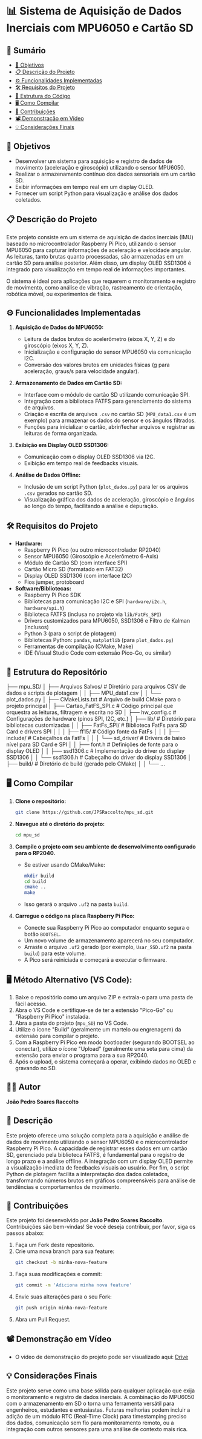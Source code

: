 # 📊 Sistema de Aquisição de Dados Inerciais com MPU6050 e Cartão SD

## 📑 Sumário
- [🎯 Objetivos](#-objetivos)
- [📋 Descrição do Projeto](#-descrição-do-projeto)
- [⚙️ Funcionalidades Implementadas](#️-funcionalidades-implementadas)
- [🛠️ Requisitos do Projeto](#️-requisitos-do-projeto)
- [📂 Estrutura do Código](#-estrutura-do-código)
- [🖥️ Como Compilar](#️-como-compilar)
- [🤝 Contribuições](#-contribuições)
- [📽️ Demonstração em Vídeo](#️-demonstração-em-vídeo)
- [💡 Considerações Finais](#-considerações-finais)

## 🎯 Objetivos
- Desenvolver um sistema para aquisição e registro de dados de movimento (aceleração e giroscópio) utilizando o sensor MPU6050.
- Realizar o armazenamento contínuo dos dados sensoriais em um cartão SD.
- Exibir informações em tempo real em um display OLED.
- Fornecer um script Python para visualização e análise dos dados coletados.

## 📋 Descrição do Projeto
Este projeto consiste em um sistema de aquisição de dados inerciais (IMU) baseado no microcontrolador Raspberry Pi Pico, utilizando o sensor MPU6050 para capturar informações de aceleração e velocidade angular. As leituras, tanto brutas quanto processadas, são armazenadas em um cartão SD para análise posterior. Além disso, um display OLED SSD1306 é integrado para visualização em tempo real de informações importantes.

O sistema é ideal para aplicações que requerem o monitoramento e registro de movimento, como análise de vibração, rastreamento de orientação, robótica móvel, ou experimentos de física.

## ⚙️ Funcionalidades Implementadas
1.  **Aquisição de Dados do MPU6050:**
    * Leitura de dados brutos do acelerômetro (eixos X, Y, Z) e do giroscópio (eixos X, Y, Z).
    * Inicialização e configuração do sensor MPU6050 via comunicação I2C.
    * Conversão dos valores brutos em unidades físicas (g para aceleração, graus/s para velocidade angular).

2.  **Armazenamento de Dados em Cartão SD:**
    * Interface com o módulo de cartão SD utilizando comunicação SPI.
    * Integração com a biblioteca FATFS para gerenciamento do sistema de arquivos.
    * Criação e escrita de arquivos `.csv` no cartão SD (`MPU_data1.csv` é um exemplo) para armazenar os dados do sensor e os ângulos filtrados.
    * Funções para inicializar o cartão, abrir/fechar arquivos e registrar as leituras de forma organizada.

3.  **Exibição em Display OLED SSD1306:**
    * Comunicação com o display OLED SSD1306 via I2C.
    * Exibição em tempo real de feedbacks visuais.

4.  **Análise de Dados Offline:**
    * Inclusão de um script Python (`plot_dados.py`) para ler os arquivos `.csv` gerados no cartão SD.
    * Visualização gráfica dos dados de aceleração, giroscópio e ângulos ao longo do tempo, facilitando a análise e depuração.

## 🛠️ Requisitos do Projeto
-   **Hardware:**
    -   Raspberry Pi Pico (ou outro microcontrolador RP2040)
    -   Sensor MPU6050 (Giroscópio e Acelerômetro 6-Axis)
    -   Módulo de Cartão SD (com interface SPI)
    -   Cartão Micro SD (formatado em FAT32)
    -   Display OLED SSD1306 (com interface I2C)
    -   Fios jumper, protoboard
-   **Software/Bibliotecas:**
    -   Raspberry Pi Pico SDK
    -   Bibliotecas para comunicação I2C e SPI (`hardware/i2c.h`, `hardware/spi.h`)
    -   Biblioteca FATFS (inclusa no projeto via `lib/FatFs_SPI`)
    -   Drivers customizados para MPU6050, SSD1306 e Filtro de Kalman (inclusos)
    -   Python 3 (para o script de plotagem)
    -   Bibliotecas Python: `pandas`, `matplotlib` (para `plot_dados.py`)
    -   Ferramentas de compilação (CMake, Make)
    -   IDE (Visual Studio Code com extensão Pico-Go, ou similar)

## 📂 Estrutura do Repositório
├── mpu_SD/
│   ├── Arquivos Salvos/    # Diretório para arquivos CSV de dados e scripts de plotagem
│   │   ├── MPU_data1.csv
│   │   └── plot_dados.py
│   ├── CMakeLists.txt      # Arquivo de build CMake para o projeto principal
│   ├── Cartao_FatFS_SPI.c  # Código principal que orquestra as leituras, filtragem e escrita no SD
│   ├── hw_config.c         # Configurações de hardware (pinos SPI, I2C, etc.)
│   ├── lib/                # Diretório para bibliotecas customizadas
│   │   ├── FatFs_SPI/      # Biblioteca FatFs para SD Card e drivers SPI
│   │   │   ├── ff15/       # Código fonte da FatFs
│   │   │   ├── include/    # Cabeçalhos da FatFs
│   │   │   └── sd_driver/  # Drivers de baixo nível para SD Card e SPI
│   │   ├── font.h          # Definições de fonte para o display OLED
│   │   ├── ssd1306.c       # Implementação do driver do display SSD1306
│   │   └── ssd1306.h       # Cabeçalho do driver do display SSD1306
│   ├── build/              # Diretório de build (gerado pelo CMake)
│   │   └── ...

## 🖥️ Como Compilar
1.  **Clone o repositório:**
    ```bash
    git clone https://github.com/JPSRaccolto/mpu_sd.git
    ```
2.  **Navegue até o diretório do projeto:**
    ```bash
    cd mpu_sd
    ```
3.  **Compile o projeto com seu ambiente de desenvolvimento configurado para o RP2040.**
    * Se estiver usando CMake/Make:
        ```bash
        mkdir build
        cd build
        cmake ..
        make
        ```
    * Isso gerará o arquivo `.uf2` na pasta `build`.

4.  **Carregue o código na placa Raspberry Pi Pico:**
    * Conecte sua Raspberry Pi Pico ao computador enquanto segura o botão `BOOTSEL`.
    * Um novo volume de armazenamento aparecerá no seu computador.
    * Arraste o arquivo `.uf2` gerado (por exemplo, `Usar_SSD.uf2` na pasta `build`) para este volume.
    * A Pico será reiniciada e começará a executar o firmware.

## 🖥️ Método Alternativo (VS Code):
1.  Baixe o repositório como um arquivo ZIP e extraia-o para uma pasta de fácil acesso.
2.  Abra o VS Code e certifique-se de ter a extensão "Pico-Go" ou "Raspberry Pi Pico" instalada.
3.  Abra a pasta do projeto (`mpu_SD`) no VS Code.
4.  Utilize o ícone "Build" (geralmente um martelo ou engrenagem) da extensão para compilar o projeto.
5.  Com a Raspberry Pi Pico em modo bootloader (segurando BOOTSEL ao conectar), utilize o ícone "Upload" (geralmente uma seta para cima) da extensão para enviar o programa para a sua RP2040.
6.  Após o upload, o sistema começará a operar, exibindo dados no OLED e gravando no SD.

## 🧑‍💻 Autor
**João Pedro Soares Raccolto**

## 📝 Descrição
Este projeto oferece uma solução completa para a aquisição e análise de dados de movimento utilizando o sensor MPU6050 e o microcontrolador Raspberry Pi Pico. A capacidade de registrar esses dados em um cartão SD, gerenciado pela biblioteca FATFS, é fundamental para o registro de longo prazo e a análise offline. A integração com um display OLED permite a visualização imediata de feedbacks visuais ao usuário. Por fim, o script Python de plotagem facilita a interpretação dos dados coletados, transformando números brutos em gráficos compreensíveis para análise de tendências e comportamentos de movimento.

## 🤝 Contribuições
Este projeto foi desenvolvido por **João Pedro Soares Raccolto**.
Contribuições são bem-vindas! Se você deseja contribuir, por favor, siga os passos abaixo:

1.  Faça um Fork deste repositório.
2.  Crie uma nova branch para sua feature:
    ```bash
    git checkout -b minha-nova-feature
    ```
3.  Faça suas modificações e commit:
    ```bash
    git commit -m 'Adiciona minha nova feature'
    ```
4.  Envie suas alterações para o seu Fork:
    ```bash
    git push origin minha-nova-feature
    ```
5.  Abra um Pull Request.

## 📽️ Demonstração em Vídeo
-   O vídeo de demonstração do projeto pode ser visualizado aqui: [Drive](https://drive.google.com/file/d/1LcwTsg2AsiAJPlvQJ6R4kndHqS9_Jhja/view?usp=sharing)

## 💡 Considerações Finais
Este projeto serve como uma base sólida para qualquer aplicação que exija o monitoramento e registro de dados inerciais. A combinação do MPU6050 com o armazenamento em SD o torna uma ferramenta versátil para engenheiros, estudantes e entusiastas. Futuras melhorias podem incluir a adição de um módulo RTC (Real-Time Clock) para timestamping preciso dos dados, comunicação sem fio para monitoramento remoto, ou a integração com outros sensores para uma análise de contexto mais rica.
